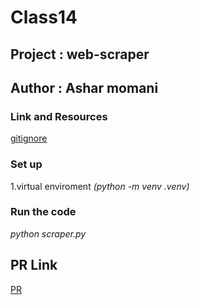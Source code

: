 # Class14 

## Project : web-scraper 

## Author : Ashar momani 

### Link and Resources 

[gitignore](https://www.toptal.com/developers/gitignore)


### Set up 
1.virtual enviroment _*(python -m venv .venv)*_

### Run the code 
_*python scraper.py*_

## PR Link
[PR](https://github.com/Ashar121299/web-scraper/pull/1)
